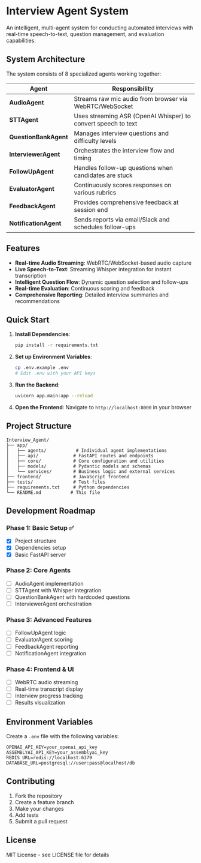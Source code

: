 # Interview Agent System

An intelligent, multi-agent system for conducting automated interviews with real-time speech-to-text, question management, and evaluation capabilities.

## System Architecture

The system consists of 8 specialized agents working together:

| Agent | Responsibility |
|-------|----------------|
| **AudioAgent** | Streams raw mic audio from browser via WebRTC/WebSocket |
| **STTAgent** | Uses streaming ASR (OpenAI Whisper) to convert speech to text |
| **QuestionBankAgent** | Manages interview questions and difficulty levels |
| **InterviewerAgent** | Orchestrates the interview flow and timing |
| **FollowUpAgent** | Handles follow-up questions when candidates are stuck |
| **EvaluatorAgent** | Continuously scores responses on various rubrics |
| **FeedbackAgent** | Provides comprehensive feedback at session end |
| **NotificationAgent** | Sends reports via email/Slack and schedules follow-ups |

## Features

- **Real-time Audio Streaming**: WebRTC/WebSocket-based audio capture
- **Live Speech-to-Text**: Streaming Whisper integration for instant transcription
- **Intelligent Question Flow**: Dynamic question selection and follow-ups
- **Real-time Evaluation**: Continuous scoring and feedback
- **Comprehensive Reporting**: Detailed interview summaries and recommendations

## Quick Start

1. **Install Dependencies**:
   ```bash
   pip install -r requirements.txt
   ```

2. **Set up Environment Variables**:
   ```bash
   cp .env.example .env
   # Edit .env with your API keys
   ```

3. **Run the Backend**:
   ```bash
   uvicorn app.main:app --reload
   ```

4. **Open the Frontend**:
   Navigate to `http://localhost:8000` in your browser

## Project Structure

```
Interview_Agent/
├── app/
│   ├── agents/           # Individual agent implementations
│   ├── api/             # FastAPI routes and endpoints
│   ├── core/            # Core configuration and utilities
│   ├── models/          # Pydantic models and schemas
│   └── services/        # Business logic and external services
├── frontend/            # JavaScript frontend
├── tests/               # Test files
├── requirements.txt     # Python dependencies
└── README.md           # This file
```

## Development Roadmap

### Phase 1: Basic Setup ✅
- [x] Project structure
- [x] Dependencies setup
- [x] Basic FastAPI server

### Phase 2: Core Agents
- [ ] AudioAgent implementation
- [ ] STTAgent with Whisper integration
- [ ] QuestionBankAgent with hardcoded questions
- [ ] InterviewerAgent orchestration

### Phase 3: Advanced Features
- [ ] FollowUpAgent logic
- [ ] EvaluatorAgent scoring
- [ ] FeedbackAgent reporting
- [ ] NotificationAgent integration

### Phase 4: Frontend & UI
- [ ] WebRTC audio streaming
- [ ] Real-time transcript display
- [ ] Interview progress tracking
- [ ] Results visualization

## Environment Variables

Create a `.env` file with the following variables:

```env
OPENAI_API_KEY=your_openai_api_key
ASSEMBLYAI_API_KEY=your_assemblyai_key
REDIS_URL=redis://localhost:6379
DATABASE_URL=postgresql://user:pass@localhost/db
```

## Contributing

1. Fork the repository
2. Create a feature branch
3. Make your changes
4. Add tests
5. Submit a pull request

## License

MIT License - see LICENSE file for details 